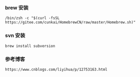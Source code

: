 ### brew 安装
```Shell
/bin/zsh -c "$(curl -fsSL https://gitee.com/cunkai/HomebrewCN/raw/master/Homebrew.sh)"
```

### svn 安装
```Shell
brew install subversion
```
### 参考博客
```shell
https://www.cnblogs.com/liyihua/p/12753163.html
```